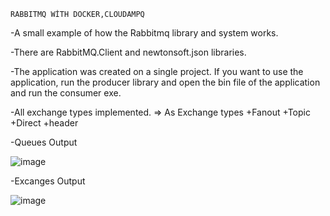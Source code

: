     RABBITMQ WİTH DOCKER,CLOUDAMPQ

-A small example of how the Rabbitmq library and system works.

-There are RabbitMQ.Client and newtonsoft.json libraries.

-The application was created on a single project. If you want to use the application, run the producer library and open the bin file of the application and run the consumer exe.

-All exchange types implemented. => As Exchange types
+Fanout
+Topic
+Direct
+header

-Queues Output

![image](https://user-images.githubusercontent.com/88964984/187240979-22aea214-0bda-494a-9a80-ec1b2f50d412.png)

-Excanges Output

![image](https://user-images.githubusercontent.com/88964984/187241081-9f9c26e4-b0a6-4682-aee0-e37d9092e9d1.png)
